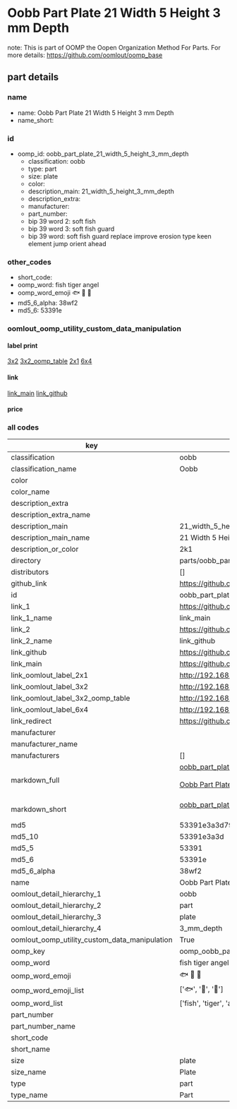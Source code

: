 # Oobb Part Plate 21 Width 5 Height 3 mm Depth  

note: This is part of OOMP the Oopen Organization Method For Parts. For more details: https://github.com/oomlout/oomp_base

##  part details
  







### name
* name: Oobb Part Plate 21 Width 5 Height 3 mm Depth
* name_short: 
### id
* oomp_id: oobb_part_plate_21_width_5_height_3_mm_depth
  * classification: oobb
  * type: part
  * size: plate
  * color: 
  * description_main: 21_width_5_height_3_mm_depth
  * description_extra: 
  * manufacturer: 
  * part_number: 
  * bip 39 word 2: soft fish
  * bip 39 word 3: soft fish guard
  * bip 39 word: soft fish guard replace improve erosion type keen element jump orient ahead

### other_codes
* short_code: 
* oomp_word: fish tiger angel
* oomp_word_emoji :fish: :tiger: :angel:
* md5_6_alpha: 38wf2
* md5_6: 53391e






### oomlout_oomp_utility_custom_data_manipulation
#### label print
[3x2](http://192.168.1.245:1112/?label=oomp%2038wf2)
[3x2_oomp_table](http://192.168.1.108:1112/?label=oomp%2038wf2)
[2x1](http://192.168.1.242:1112/?label=oomp%2038wf2)
[6x4](http://192.168.1.55:1112/?label=oomp%2038wf2)    

#### link

[link_main](https://github.com/oomlout/oomlout_oomp_version_1_messy/tree/main/parts/oobb_part_plate_21_width_5_height_3_mm_depth) [link_github](https://github.com/oomlout/oomlout_oomp_version_1_messy/tree/main/parts/oobb_part_plate_21_width_5_height_3_mm_depth)                             

#### price







### all codes 
| key | value |  
| --- | --- |  
| classification | oobb |  
| classification_name | Oobb |  
| color |  |  
| color_name |  |  
| description_extra |  |  
| description_extra_name |  |  
| description_main | 21_width_5_height_3_mm_depth |  
| description_main_name | 21 Width 5 Height 3 mm Depth |  
| description_or_color | 2k1 |  
| directory | parts/oobb_part_plate_21_width_5_height_3_mm_depth |  
| distributors | [] |  
| github_link | https://github.com/oomlout/oomlout_oomp_part_src/tree/main/parts/oobb_part_plate_21_width_5_height_3_mm_depth |  
| id | oobb_part_plate_21_width_5_height_3_mm_depth |  
| link_1 | https://github.com/oomlout/oomlout_oomp_version_1_messy/tree/main/parts/oobb_part_plate_21_width_5_height_3_mm_depth |  
| link_1_name | link_main |  
| link_2 | https://github.com/oomlout/oomlout_oomp_version_1_messy/tree/main/parts/oobb_part_plate_21_width_5_height_3_mm_depth |  
| link_2_name | link_github |  
| link_github | https://github.com/oomlout/oomlout_oomp_version_1_messy/tree/main/parts/oobb_part_plate_21_width_5_height_3_mm_depth |  
| link_main | https://github.com/oomlout/oomlout_oomp_version_1_messy/tree/main/parts/oobb_part_plate_21_width_5_height_3_mm_depth |  
| link_oomlout_label_2x1 | http://192.168.1.242:1112/?label=oomp%2038wf2 |  
| link_oomlout_label_3x2 | http://192.168.1.245:1112/?label=oomp%2038wf2 |  
| link_oomlout_label_3x2_oomp_table | http://192.168.1.108:1112/?label=oomp%2038wf2 |  
| link_oomlout_label_6x4 | http://192.168.1.55:1112/?label=oomp%2038wf2 |  
| link_redirect | https://github.com/oomlout/oomlout_oomp_version_1_messy/tree/main/parts/oobb_part_plate_21_width_5_height_3_mm_depth |  
| manufacturer |  |  
| manufacturer_name |  |  
| manufacturers | [] |  
| markdown_full | [oobb_part_plate_21_width_5_height_3_mm_depth](none)<br>[](none)<br>[Oobb Part Plate 21 Width 5 Height 3 Mm Depth](none)<br><br> |  
| markdown_short | [oobb_part_plate_21_width_5_height_3_mm_depth](none)<br><br> |  
| md5 | 53391e3a3d79bd7932b90b6cce95ee72 |  
| md5_10 | 53391e3a3d |  
| md5_5 | 53391 |  
| md5_6 | 53391e |  
| md5_6_alpha | 38wf2 |  
| name | Oobb Part Plate 21 Width 5 Height 3 mm Depth |  
| oomlout_detail_hierarchy_1 | oobb |  
| oomlout_detail_hierarchy_2 | part |  
| oomlout_detail_hierarchy_3 | plate |  
| oomlout_detail_hierarchy_4 | 3_mm_depth |  
| oomlout_oomp_utility_custom_data_manipulation | True |  
| oomp_key | oomp_oobb_part_plate_21_width_5_height_3_mm_depth |  
| oomp_word | fish tiger angel |  
| oomp_word_emoji | :fish: :tiger: :angel: |  
| oomp_word_emoji_list | [':fish:', ':tiger:', ':angel:'] |  
| oomp_word_list | ['fish', 'tiger', 'angel'] |  
| part_number |  |  
| part_number_name |  |  
| short_code |  |  
| short_name |  |  
| size | plate |  
| size_name | Plate |  
| type | part |  
| type_name | Part |  
